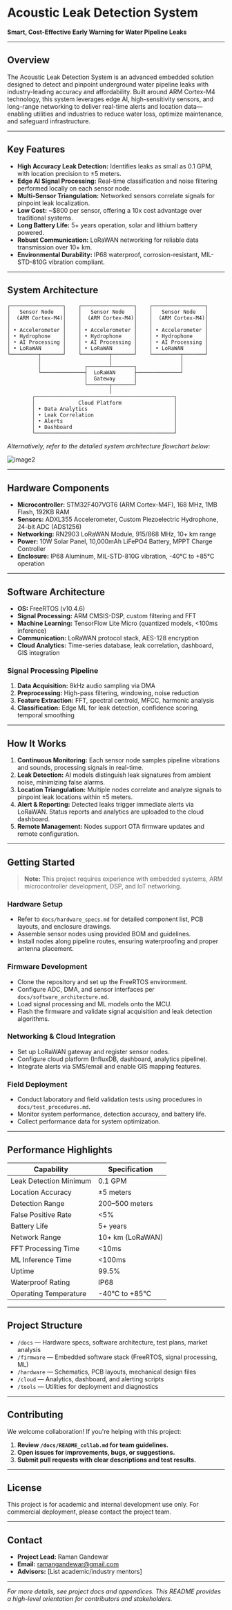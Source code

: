 # Acoustic Leak Detection System

**Smart, Cost-Effective Early Warning for Water Pipeline Leaks**

---

## Overview

The Acoustic Leak Detection System is an advanced embedded solution designed to detect and pinpoint underground water pipeline leaks with industry-leading accuracy and affordability. Built around ARM Cortex-M4 technology, this system leverages edge AI, high-sensitivity sensors, and long-range networking to deliver real-time alerts and location data—enabling utilities and industries to reduce water loss, optimize maintenance, and safeguard infrastructure.

---

## Key Features

- **High Accuracy Leak Detection:** Identifies leaks as small as 0.1 GPM, with location precision to ±5 meters.
- **Edge AI Signal Processing:** Real-time classification and noise filtering performed locally on each sensor node.
- **Multi-Sensor Triangulation:** Networked sensors correlate signals for pinpoint leak localization.
- **Low Cost:** ~$800 per sensor, offering a 10x cost advantage over traditional systems.
- **Long Battery Life:** 5+ years operation, solar and lithium battery powered.
- **Robust Communication:** LoRaWAN networking for reliable data transmission over 10+ km.
- **Environmental Durability:** IP68 waterproof, corrosion-resistant, MIL-STD-810G vibration compliant.

---

## System Architecture

```
┌─────────────────┐    ┌─────────────────┐    ┌─────────────────┐
│   Sensor Node   │    │   Sensor Node   │    │   Sensor Node   │
│  (ARM Cortex-M4)│    │  (ARM Cortex-M4)│    │  (ARM Cortex-M4)│
│                 │    │                 │    │                 │
│ • Accelerometer │    │ • Accelerometer │    │ • Accelerometer │
│ • Hydrophone    │    │ • Hydrophone    │    │ • Hydrophone    │
│ • AI Processing │    │ • AI Processing │    │ • AI Processing │
│ • LoRaWAN       │    │ • LoRaWAN       │    │ • LoRaWAN       │
└─────────┬───────┘    └─────────┬───────┘    └─────────┬───────┘
          │                      │                      │
          │              ┌───────┴───────┐              │
          └──────────────┤  LoRaWAN      ├──────────────┘
                         │  Gateway      │
                         └───────┬───────┘
                                 │
        ┌─────────────────────────────────────────────┐
        │              Cloud Platform                 │
        │ • Data Analytics                            │
        │ • Leak Correlation                          │
        │ • Alerts                                    │
        │ • Dashboard                                 │
        └─────────────────────────────────────────────┘
```
*Alternatively, refer to the detailed system architecture flowchart below:*

![image2](image2)

---

## Hardware Components

- **Microcontroller:** STM32F407VGT6 (ARM Cortex-M4F), 168 MHz, 1MB Flash, 192KB RAM
- **Sensors:** ADXL355 Accelerometer, Custom Piezoelectric Hydrophone, 24-bit ADC (ADS1256)
- **Networking:** RN2903 LoRaWAN Module, 915/868 MHz, 10+ km range
- **Power:** 10W Solar Panel, 10,000mAh LiFePO4 Battery, MPPT Charge Controller
- **Enclosure:** IP68 Aluminum, MIL-STD-810G vibration, -40°C to +85°C operation

---

## Software Architecture

- **OS:** FreeRTOS (v10.4.6)
- **Signal Processing:** ARM CMSIS-DSP, custom filtering and FFT
- **Machine Learning:** TensorFlow Lite Micro (quantized models, <100ms inference)
- **Communication:** LoRaWAN protocol stack, AES-128 encryption
- **Cloud Analytics:** Time-series database, leak correlation, dashboard, GIS integration

### Signal Processing Pipeline

1. **Data Acquisition:** 8kHz audio sampling via DMA
2. **Preprocessing:** High-pass filtering, windowing, noise reduction
3. **Feature Extraction:** FFT, spectral centroid, MFCC, harmonic analysis
4. **Classification:** Edge ML for leak detection, confidence scoring, temporal smoothing

---

## How It Works

1. **Continuous Monitoring:** Each sensor node samples pipeline vibrations and sounds, processing signals in real-time.
2. **Leak Detection:** AI models distinguish leak signatures from ambient noise, minimizing false alarms.
3. **Location Triangulation:** Multiple nodes correlate and analyze signals to pinpoint leak locations within ±5 meters.
4. **Alert & Reporting:** Detected leaks trigger immediate alerts via LoRaWAN. Status reports and analytics are uploaded to the cloud dashboard.
5. **Remote Management:** Nodes support OTA firmware updates and remote configuration.

---

## Getting Started

> **Note:** This project requires experience with embedded systems, ARM microcontroller development, DSP, and IoT networking.

### Hardware Setup

- Refer to `docs/hardware_specs.md` for detailed component list, PCB layouts, and enclosure drawings.
- Assemble sensor nodes using provided BOM and guidelines.
- Install nodes along pipeline routes, ensuring waterproofing and proper antenna placement.

### Firmware Development

- Clone the repository and set up the FreeRTOS environment.
- Configure ADC, DMA, and sensor interfaces per `docs/software_architecture.md`.
- Load signal processing and ML models onto the MCU.
- Flash the firmware and validate signal acquisition and leak detection algorithms.

### Networking & Cloud Integration

- Set up LoRaWAN gateway and register sensor nodes.
- Configure cloud platform (InfluxDB, dashboard, analytics pipeline).
- Integrate alerts via SMS/email and enable GIS mapping features.

### Field Deployment

- Conduct laboratory and field validation tests using procedures in `docs/test_procedures.md`.
- Monitor system performance, detection accuracy, and battery life.
- Collect performance data for system optimization.

---

## Performance Highlights

| Capability                     | Specification                |
|---------------------------------|------------------------------|
| Leak Detection Minimum          | 0.1 GPM                      |
| Location Accuracy               | ±5 meters                    |
| Detection Range                 | 200–500 meters               |
| False Positive Rate             | <5%                          |
| Battery Life                    | 5+ years                     |
| Network Range                   | 10+ km (LoRaWAN)             |
| FFT Processing Time             | <10ms                        |
| ML Inference Time               | <100ms                       |
| Uptime                          | 99.5%                        |
| Waterproof Rating               | IP68                         |
| Operating Temperature           | -40°C to +85°C               |

---

## Project Structure

- `/docs` — Hardware specs, software architecture, test plans, market analysis
- `/firmware` — Embedded software stack (FreeRTOS, signal processing, ML)
- `/hardware` — Schematics, PCB layouts, mechanical design files
- `/cloud` — Analytics, dashboard, and alerting scripts
- `/tools` — Utilities for deployment and diagnostics

---

## Contributing

We welcome collaboration! If you're helping with this project:

1. **Review `/docs/README_collab.md` for team guidelines.**
2. **Open issues for improvements, bugs, or suggestions.**
3. **Submit pull requests with clear descriptions and test results.**

---

## License

This project is for academic and internal development use only. For commercial deployment, please contact the project team.

---

## Contact

- **Project Lead:** Raman Gandewar
- **Email:** ramangandewar@gmail.com
- **Advisors:** [List academic/industry mentors]

---

*For more details, see project docs and appendices. This README provides a high-level orientation for contributors and stakeholders.*
